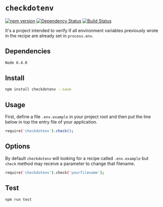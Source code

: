 # `checkdotenv`
[![npm version](https://badge.fury.io/js/checkdotenv.svg)](https://www.npmjs.com/package/checkdotenv) [![Dependency Status](https://gemnasium.com/badges/github.com/wenderjean/checkdotenv.svg)](https://gemnasium.com/github.com/wenderjean/checkdotenv) [![Build Status](https://semaphoreci.com/api/v1/is/checkdotenv/branches/master/shields_badge.svg)](https://semaphoreci.com/is/checkdotenv)

It's a project intended to verify if all environment variables previously wrote in the recipe are already set in `process.env`.

## Dependencies

```bash
Node 6.4.0
```

## Install

```bash
npm install checkdotenv --save
```

## Usage

First, define a file `.env.example` in your project root and then put the line below in top the entry file of your application.

```bash
require('checkdotenv').check();
```

## Options

By default `checkdotenv` will looking for a recipe called `.env.example` but `check` method may receive a parameter to change that filename.

```bash
require('checkdotenv').check('yourfilename');
```

## Test

```bash
npm run test
```
